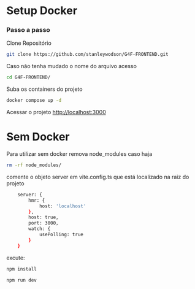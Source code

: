 # Setup Docker

### Passo a passo
Clone Repositório
```sh
git clone https://github.com/stanleywodson/G4F-FRONTEND.git
```

Caso não tenha mudado o nome do arquivo acesso
```sh
cd G4F-FRONTEND/
```

Suba os containers do projeto
```sh
docker compose up -d
```

Acessar o projeto
[http://localhost:3000](http://localhost:3000)

# Sem Docker

Para utilizar sem docker remova node_modules caso haja
```sh
rm -rf node_modules/
```

comente o objeto server em vite.config.ts que está localizado na raiz do projeto
```sh
	server: {
		hmr: {
			host: 'localhost'
		},
		host: true,
		port: 3000,
		watch: {
			usePolling: true
		}
	}
```

excute:
```sh
npm install
```

```sh
npm run dev
```
